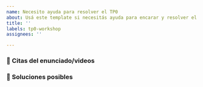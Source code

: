 ```yaml
---
name: Necesito ayuda para resolver el TP0
about: Usá este template si necesitás ayuda para encarar y resolver el TP0.
title: ''
labels: tp0-workshop
assignees: ''

---
```


<!--
Contanos cuál es el contexto de tu duda o problema. No olvides buscar primero en el buscador de issues por si la duda ya fue resuelta antes. Si no se resuelve tu duda pero creés que el issue está relacionado, podés citarlo con un #.
-->

### 📔 Citas del enunciado/videos
<!--
Copianos los fragmentos del enunciado sobre los cuales tengas dudas y en qué sección o página se encuentra cada uno. Si es un video, alcanza con decirnos cuál es y en qué minuto se encuentra. Podés darle formato 'cita' con un símbolo '>' adelante.
-->

### 💭 Soluciones posibles
<!--
Si crees que puede servir para darnos más contexto sobre tu duda, contanos tus alternativas sobre cómo podrías encarar este ejercicio.
-->
